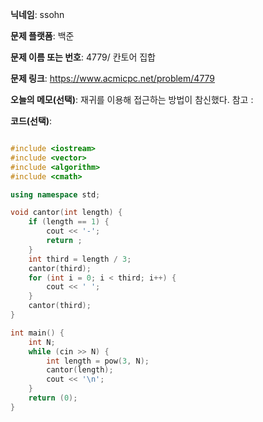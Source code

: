 **닉네임**: ssohn

**문제 플랫폼**: 백준

**문제 이름 또는 번호**: 4779/ 칸토어 집합

**문제 링크**: https://www.acmicpc.net/problem/4779

**오늘의 메모(선택)**: 재귀를 이용해 접근하는 방법이 참신했다.
참고 :

**코드(선택)**:

```c++

#include <iostream>
#include <vector>
#include <algorithm>
#include <cmath>

using namespace std;

void cantor(int length) {
	if (length == 1) {
		cout << '-';
		return ;
	}
	int third = length / 3;
	cantor(third);
	for (int i = 0; i < third; i++) {
		cout << ' ';
	}
	cantor(third);
}

int main() {
	int N;
	while (cin >> N) {
		int length = pow(3, N);
		cantor(length);
		cout << '\n';
	}
	return (0);
}

```

